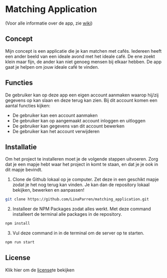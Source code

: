 # Matching Application

(Voor alle informatie over de app, zie <a href="https://github.com/LinaParren/matching_application/wiki">wiki</a>)

## Concept
Mijn concept is een applicatie die je kan matchen met cafés. Iedereen heeft een ander beeld van een ideale avond met het ideale café. De ene zoekt klein maar fijn, de ander kan niet genoeg mensen bij elkaar hebben. De app gaat je helpen om jouw ideale café te vinden. 


## Functies
De gebruiker kan op deze app een eigen account aanmaken waarop hij/zij gegevens op kan slaan en deze terug kan zien. Bij dit account komen een aantal functies kijken:
* De gebruiker kan een account aanmaken
* De gebruiker kan op aangemaakt account inloggen en uitloggen
* De gebruiker kan gegevens van dit account bewerken
* De gebruiker kan het account verwijderen


## Installatie
Om het project te installeren moet je de volgende stappen uitvoeren. Zorg dat je een mapje hebt waar het project in komt te staan, en dat je je ook in dit mapje bevindt. 

1. Clone de Github lokaal op je computer. Zet deze in een geschikt mapje zodat je het nog terug kan vinden. Je kan dan de repository lokaal bekijken, bewerken en aanpassen!
  ```sh
  git clone https://github.com/LinaParren/matching_application.git
  ```

2. Installeer de NPM Packages zodat alles werkt. Met deze command installeert de terminal alle packages in de repository.
  ```sh
  npm install
  ```
 
3. Vul deze command in in de terminal om de server op te starten. 
  ```sh
  npm run start
  ```


## License
Klik hier om de <a href='https://github.com/LinaParren/matching_application/blob/main/LICENSE'>license</a>te bekijken